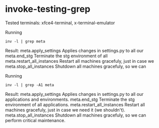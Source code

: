 # invoke-testing-grep

Tested terminals: xfce4-terminal, x-terminal-emulator

Running 

    inv -l | grep meta
    
Result:
    meta.apply_settings          Applies changes in settings.py to all our
    meta.end_stg                 Terminate the stg environment of all
    meta.restart_all_instances   Restart all machines gracefuly, just in case we
    meta.stop_all_instances      Shutdown all machines gracefuly, so we can

Running 

    inv -l | grep -A1 meta
    
Result:
    meta.apply_settings          Applies changes in settings.py to all our
                                 applications and environments.
    meta.end_stg                 Terminate the stg environment of all
                                 applications.
    meta.restart_all_instances   Restart all machines gracefuly, just in case we
                                 need it (we shouldn't).
    meta.stop_all_instances      Shutdown all machines gracefuly, so we can
                                 perform critical maintenance.

